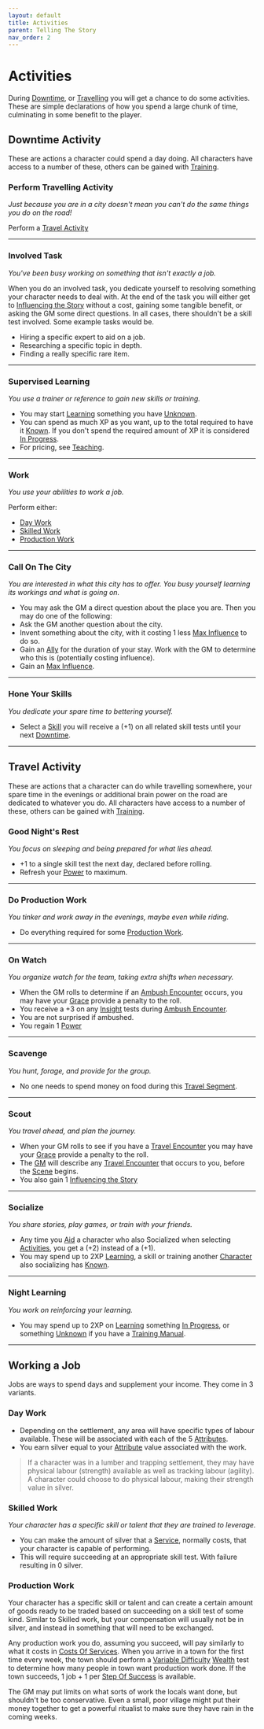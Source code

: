 ```yaml
---
layout: default
title: Activities
parent: Telling The Story
nav_order: 2
---
```

# Activities
During [Downtime](Telling-The-Story#Downtime), or [Travelling](Telling-The-Story#Travelling) you will get a chance to do some activities. These are simple declarations of how you spend a large chunk of time, culminating in some benefit to the player.


## Downtime Activity
These are actions a character could spend a day doing. All characters have access to a number of these, others can be gained with [Training](Character-Development#Training).
### Perform Travelling Activity
*Just because you are in a city doesn't mean you can't do the same things you do on the road!*

Perform a [Travel Activity](#Travel%20Activity)

---
### Involved Task
*You've been busy working on something that isn't exactly a job.*

When you do an involved task, you dedicate yourself to resolving something your character needs to deal with. At the end of the task you will either get to [Influencing the Story](Telling-The-Story#Influencing%20the%20Story) without a cost, gaining some tangible benefit, or asking the GM some direct questions. In all cases, there shouldn't be a skill test involved. Some example tasks would be.
* Hiring a specific expert to aid on a job.
* Researching a specific topic in depth.
* Finding a really specific rare item.

---
### Supervised Learning
*You use a trainer or reference to gain new skills or training.*

* You may start [Learning](Character-Development#Learning) something you have [Unknown](Character-Development#Unknown).
* You can spend as much XP as you want, up to the total required to have it [Known](Character-Development#Known). If you don't spend the required amount of XP it is considered [In Progress](Character-Development#In%20Progress).
* For pricing, see [Teaching](Services#Teaching).

---
### Work
*You use your abilities to work a job.*

Perform either:
* [Day Work](#Day%20Work)
* [Skilled Work](#Skilled%20Work)
* [Production Work](#Production%20Work)

---
### Call On The City
*You are interested in what this city has to offer. You busy yourself learning its workings and what is going on.*

* You may ask the GM a direct question about the place you are.
Then you may do one of the following:
* Ask the GM another question about the city.
* Invent something about the city, with it costing 1 less [Max Influence](Core/Stats#Max%20Influence) to do so. 
* Gain an [Ally](Core/Terminology#Ally) for the duration of your stay. Work with the GM to determine who this is (potentially costing influence).
* Gain an [Max Influence](Core/Stats#Max%20Influence).

---
### Hone Your Skills
*You dedicate your spare time to bettering yourself.*

* Select a [Skill](Core/Skills) you will receive a (+1) on all related skill tests until your next [Downtime](Telling-The-Story#Downtime).

---



## Travel Activity
These are actions that a character can do while travelling somewhere, your spare time in the evenings or additional brain power on the road are dedicated to whatever you do. All characters have access to a number of these, others can be gained with [Training](Character-Development#Training).
### Good Night's Rest
*You focus on sleeping and being prepared for what lies ahead.*

* +1 to a single skill test the next day, declared before rolling.
* Refresh your [Power](Core/Stats#Max%20Power) to maximum.

---
### Do Production Work
*You tinker and work away in the evenings, maybe even while riding.*

* Do everything required for some [Production Work](#Production%20Work).

---
### On Watch
*You organize watch for the team, taking extra shifts when necessary.*

* When the GM rolls to determine if an [Ambush Encounter](Telling-The-Story#Ambush%20Encounter) occurs, you may have your [Grace](Core/Agility#Grace) provide a penalty to the roll. 
* You receive a +3 on any [Insight](Core/Intelligence#Insight) tests during [Ambush Encounter](Telling-The-Story#Ambush%20Encounter).
* You are not surprised if ambushed. 
* You regain 1 [Power](Core/Stats#Max%20Power)

---
### Scavenge
*You hunt, forage, and provide for the group.*

* No one needs to spend money on food during this [Travel Segment](Telling-The-Story#Travel%20Segment).

---
### Scout
*You travel ahead, and plan the journey.*

* When your GM rolls to see if you have a [Travel Encounter](Telling-The-Story#Travel%20Encounter) you may have your [Grace](Core/Agility#Grace) provide a penalty to the roll. 
* The [GM](How-To-Play#GM) will describe any [Travel Encounter](Telling-The-Story#Travel%20Encounter) that occurs to you, before the [Scene](Core/Terminology#Scene) begins. 
* You also gain 1 [Influencing the Story](Telling-The-Story#Influencing%20the%20Story)

---
### Socialize
*You share stories, play games, or train with your friends.*

* Any time you [Aid](Core/Skills#Aid%20and%20Hindrance) a character who also Socialized when selecting [Activities](Activities), you get a (+2) instead of a (+1).
* You may spend up to 2XP [Learning](Character-Development#Learning), a skill or training another [Character](Core/Terminology#Character) also socializing has [Known](Character-Development#Known).

---
### Night Learning
*You work on reinforcing your learning.*

* You may spend up to 2XP on [Learning](Character-Development#Learning) something [In Progress](Character-Development#In%20Progress), or something [Unknown](Character-Development#Unknown) if you have a [Training Manual](Example-Gear#Training%20Manual).

---
## Working a Job
Jobs are ways to spend days and supplement your income. They come in 3 variants.

### Day Work
* Depending on the settlement, any area will have specific types of labour available. These will be associated with each of the 5 [Attributes](Core/Stats#Attributes). 
* You earn silver equal to your [Attribute](Core/Stats#Attributes) value associated with the work.

> If a character was in a lumber and trapping settlement, they may have physical labour (strength) available as well as tracking labour (agility). A character could choose to do physical labour, making their strength value in silver.

### Skilled Work
*Your character has a specific skill or talent that they are trained to leverage.*

* You can make the amount of silver that a [Service](Services), normally costs, that your character is capable of performing. 
* This will require succeeding at an appropriate skill test. With failure resulting in 0 silver.

### Production Work
Your character has a specific skill or talent and can create a certain amount of goods ready to be traded based on succeeding on a skill test of some kind. Similar to Skilled work, but your compensation will usually not be in silver, and instead in something that will need to be exchanged.

Any production work you do, assuming you succeed, will pay similarly to what it costs in [Costs Of Services](Services#Costs%20Of%20Services). When you arrive in a town for the first time every week, the town should perform a [Variable Difficulty](Core/Skills#Variable%20Difficulty) [Wealth](Core/Running-The-Game#Wealth) test to determine how many people in town want production work done. If the town succeeds, 1 job + 1 per [Step Of Success](Core/Skills#Step%20Of%20Success) is available. 

The GM may put limits on what sorts of work the locals want done, but shouldn't be too conservative. Even a small, poor village might put their money together to get a powerful ritualist to make sure they have rain in the coming weeks.
